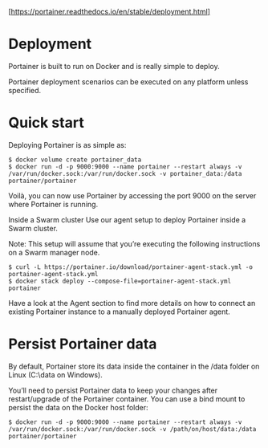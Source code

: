 [https://portainer.readthedocs.io/en/stable/deployment.html]

# Deployment

Portainer is built to run on Docker and is really simple to deploy.

Portainer deployment scenarios can be executed on any platform unless specified.

# Quick start
Deploying Portainer is as simple as:
```
$ docker volume create portainer_data
$ docker run -d -p 9000:9000 --name portainer --restart always -v /var/run/docker.sock:/var/run/docker.sock -v portainer_data:/data portainer/portainer
```
Voilà, you can now use Portainer by accessing the port 9000 on the server where Portainer is running.

Inside a Swarm cluster
Use our agent setup to deploy Portainer inside a Swarm cluster.

Note: This setup will assume that you’re executing the following instructions on a Swarm manager node.

```
$ curl -L https://portainer.io/download/portainer-agent-stack.yml -o portainer-agent-stack.yml
$ docker stack deploy --compose-file=portainer-agent-stack.yml portainer
```

Have a look at the Agent section to find more details on how to connect an existing Portainer instance to a manually deployed Portainer agent.

# Persist Portainer data
By default, Portainer store its data inside the container in the /data folder on Linux (C:\\data on Windows).

You’ll need to persist Portainer data to keep your changes after restart/upgrade of the Portainer container. You can use a bind mount to persist the data on the Docker host folder:
```
$ docker run -d -p 9000:9000 --name portainer --restart always -v /var/run/docker.sock:/var/run/docker.sock -v /path/on/host/data:/data portainer/portainer
```